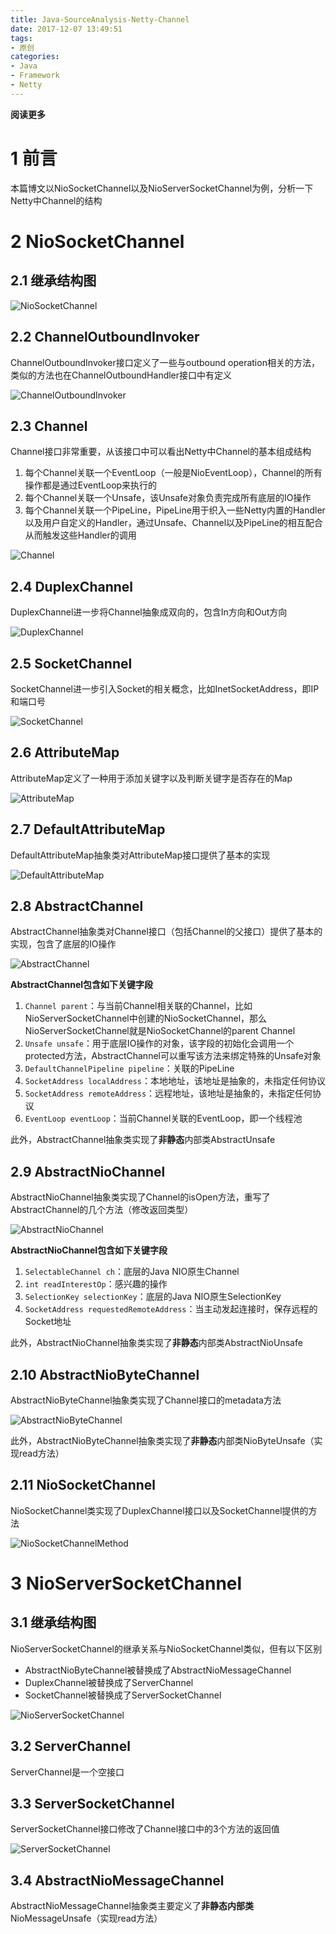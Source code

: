 ```yaml
---
title: Java-SourceAnalysis-Netty-Channel
date: 2017-12-07 13:49:51
tags: 
- 原创
categories: 
- Java
- Framework
- Netty
---
```


**阅读更多**

<!--more-->

# 1 前言

本篇博文以NioSocketChannel以及NioServerSocketChannel为例，分析一下Netty中Channel的结构

# 2 NioSocketChannel

## 2.1 继承结构图

![NioSocketChannel](/images/Java-SourceAnalysis-Netty-Channel/NioSocketChannel.png)

## 2.2 ChannelOutboundInvoker

ChannelOutboundInvoker接口定义了一些与outbound operation相关的方法，类似的方法也在ChannelOutboundHandler接口中有定义

![ChannelOutboundInvoker](/images/Java-SourceAnalysis-Netty-Channel/ChannelOutboundInvoker.png)

## 2.3 Channel

Channel接口非常重要，从该接口中可以看出Netty中Channel的基本组成结构

1. 每个Channel关联一个EventLoop（一般是NioEventLoop），Channel的所有操作都是通过EventLoop来执行的
1. 每个Channel关联一个Unsafe，该Unsafe对象负责完成所有底层的IO操作
1. 每个Channel关联一个PipeLine，PipeLine用于织入一些Netty内置的Handler以及用户自定义的Handler，通过Unsafe、Channel以及PipeLine的相互配合从而触发这些Handler的调用

![Channel](/images/Java-SourceAnalysis-Netty-Channel/Channel.png)

## 2.4 DuplexChannel

DuplexChannel进一步将Channel抽象成双向的，包含In方向和Out方向

![DuplexChannel](/images/Java-SourceAnalysis-Netty-Channel/DuplexChannel.png)

## 2.5 SocketChannel

SocketChannel进一步引入Socket的相关概念，比如InetSocketAddress，即IP和端口号

![SocketChannel](/images/Java-SourceAnalysis-Netty-Channel/SocketChannel.png)

## 2.6 AttributeMap

AttributeMap定义了一种用于添加关键字以及判断关键字是否存在的Map

![AttributeMap](/images/Java-SourceAnalysis-Netty-Channel/AttributeMap.png)

## 2.7 DefaultAttributeMap

DefaultAttributeMap抽象类对AttributeMap接口提供了基本的实现

![DefaultAttributeMap](/images/Java-SourceAnalysis-Netty-Channel/DefaultAttributeMap.png)

## 2.8 AbstractChannel

AbstractChannel抽象类对Channel接口（包括Channel的父接口）提供了基本的实现，包含了底层的IO操作

![AbstractChannel](/images/Java-SourceAnalysis-Netty-Channel/AbstractChannel.png)

**AbstractChannel包含如下关键字段**

1. `Channel parent`：与当前Channel相关联的Channel，比如NioServerSocketChannel中创建的NioSocketChannel，那么NioServerSocketChannel就是NioSocketChannel的parent Channel
1. `Unsafe unsafe`：用于底层IO操作的对象，该字段的初始化会调用一个protected方法，AbstractChannel可以重写该方法来绑定特殊的Unsafe对象
1. `DefaultChannelPipeline pipeline`：关联的PipeLine
1. `SocketAddress localAddress`：本地地址，该地址是抽象的，未指定任何协议
1. `SocketAddress remoteAddress`：远程地址，该地址是抽象的，未指定任何协议
1. `EventLoop eventLoop`：当前Channel关联的EventLoop，即一个线程池

此外，AbstractChannel抽象类实现了**非静态**内部类AbstractUnsafe

## 2.9 AbstractNioChannel

AbstractNioChannel抽象类实现了Channel的isOpen方法，重写了AbstractChannel的几个方法（修改返回类型）

![AbstractNioChannel](/images/Java-SourceAnalysis-Netty-Channel/AbstractNioChannel.png)

**AbstractNioChannel包含如下关键字段**

1. `SelectableChannel ch`：底层的Java NIO原生Channel
1. `int readInterestOp`：感兴趣的操作
1. `SelectionKey selectionKey`：底层的Java NIO原生SelectionKey
1. `SocketAddress requestedRemoteAddress`：当主动发起连接时，保存远程的Socket地址

此外，AbstractNioChannel抽象类实现了**非静态**内部类AbstractNioUnsafe

## 2.10 AbstractNioByteChannel

AbstractNioByteChannel抽象类实现了Channel接口的metadata方法

![AbstractNioByteChannel](/images/Java-SourceAnalysis-Netty-Channel/AbstractNioByteChannel.png)

此外，AbstractNioByteChannel抽象类实现了**非静态**内部类NioByteUnsafe（实现read方法）

## 2.11 NioSocketChannel

NioSocketChannel类实现了DuplexChannel接口以及SocketChannel提供的方法

![NioSocketChannelMethod](/images/Java-SourceAnalysis-Netty-Channel/NioSocketChannelMethod.png)

# 3 NioServerSocketChannel

## 3.1 继承结构图

NioServerSocketChannel的继承关系与NioSocketChannel类似，但有以下区别

* AbstractNioByteChannel被替换成了AbstractNioMessageChannel
* DuplexChannel被替换成了ServerChannel
* SocketChannel被替换成了ServerSocketChannel

![NioServerSocketChannel](/images/Java-SourceAnalysis-Netty-Channel/NioServerSocketChannel.png)

## 3.2 ServerChannel

ServerChannel是一个空接口

## 3.3 ServerSocketChannel

ServerSocketChannel接口修改了Channel接口中的3个方法的返回值

![ServerSocketChannel](/images/Java-SourceAnalysis-Netty-Channel/ServerSocketChannel.png)

## 3.4 AbstractNioMessageChannel

AbstractNioMessageChannel抽象类主要定义了**非静态内部类**NioMessageUnsafe（实现read方法）

